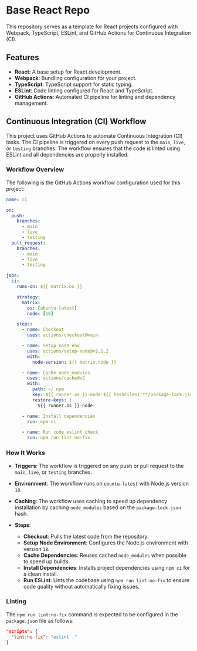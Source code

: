 # Base React Repo

This repository serves as a template for React projects configured with Webpack, TypeScript, ESLint, and GitHub Actions for Continuous Integration (CI).

## Features

- **React**: A base setup for React development.
- **Webpack**: Bundling configuration for your project.
- **TypeScript**: TypeScript support for static typing.
- **ESLint**: Code linting configured for React and TypeScript.
- **GitHub Actions**: Automated CI pipeline for linting and dependency management.


## Continuous Integration (CI) Workflow

This project uses GitHub Actions to automate Continuous Integration (CI) tasks. The CI pipeline is triggered on every push request to the `main`, `live`, or `testing` branches. The workflow ensures that the code is linted using ESLint and all dependencies are properly installed.

### Workflow Overview

The following is the GitHub Actions workflow configuration used for this project:

```yaml
name: ci

on:
  push:
    branches:
      - main
      - live
      - testing
  pull_request:
    branches:
      - main
      - live
      - testing

jobs:
  ci:
    runs-on: ${{ matrix.os }}

    strategy:
      matrix:
        os: [ubuntu-latest]
        node: [18]

    steps:
      - name: Checkout
        uses: actions/checkout@main

      - name: Setup node env
        uses: actions/setup-node@v2.1.2
        with:
          node-version: ${{ matrix.node }}

      - name: Cache node_modules
        uses: actions/cache@v2
        with:
          path: ~/.npm
          key: ${{ runner.os }}-node-${{ hashFiles('**/package-lock.json') }}
          restore-keys: |
            ${{ runner.os }}-node-

      - name: Install dependencies
        run: npm ci

      - name: Run code eslint check
        run: npm run lint:no-fix
```
### How It Works

- **Triggers**: The workflow is triggered on any push or pull request to the `main`, `live`, or `testing` branches.

- **Environment**: The workflow runs on `ubuntu-latest` with Node.js version `18`.

- **Caching**: The workflow uses caching to speed up dependency installation by caching `node_modules` based on the `package-lock.json` hash.

- **Steps**:
  - **Checkout**: Pulls the latest code from the repository.
  - **Setup Node Environment**: Configures the Node.js environment with version `18`.
  - **Cache Dependencies**: Reuses cached `node_modules` when possible to speed up builds.
  - **Install Dependencies**: Installs project dependencies using `npm ci` for a clean install.
  - **Run ESLint**: Lints the codebase using `npm run lint:no-fix` to ensure code quality without automatically fixing issues.

### Linting

The `npm run lint:no-fix` command is expected to be configured in the `package.json` file as follows:

```json
"scripts": {
  "lint:no-fix": "eslint ."
}
